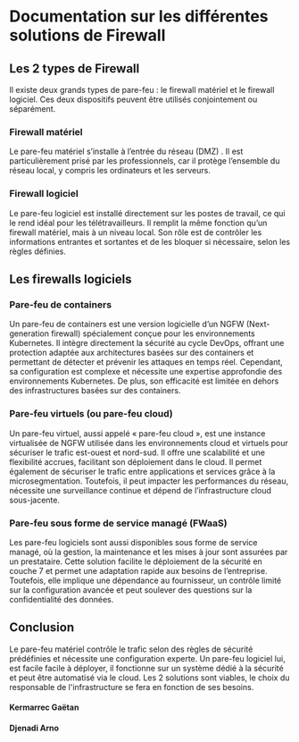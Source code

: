 # Documentation sur les différentes solutions de Firewall

## Les 2 types de Firewall

Il existe deux grands types de pare-feu : le firewall matériel et le firewall logiciel. Ces deux dispositifs peuvent être utilisés conjointement ou séparément.

### Firewall matériel  
Le pare-feu matériel s’installe à l’entrée du réseau (DMZ) . Il est particulièrement prisé par les professionnels, car il protège l’ensemble du réseau local, y compris les ordinateurs et les serveurs.

### Firewall logiciel  
Le pare-feu logiciel est installé directement sur les postes de travail, ce qui le rend idéal pour les télétravailleurs. Il remplit la même fonction qu’un firewall matériel, mais à un niveau local. Son rôle est de contrôler les informations entrantes et sortantes et de les bloquer si nécessaire, selon les règles définies.

## Les firewalls logiciels
### Pare-feu de containers  
Un pare-feu de containers est une version logicielle d’un NGFW (Next-generation firewall) spécialement conçue pour les environnements Kubernetes. Il intègre directement la sécurité au cycle DevOps, offrant une protection adaptée aux architectures basées sur des containers et permettant de détecter et prévenir les attaques en temps réel. Cependant, sa configuration est complexe et nécessite une expertise approfondie des environnements Kubernetes. De plus, son efficacité est limitée en dehors des infrastructures basées sur des containers.  

### Pare-feu virtuels (ou pare-feu cloud)  
Un pare-feu virtuel, aussi appelé « pare-feu cloud », est une instance virtualisée de NGFW utilisée dans les environnements cloud et virtuels pour sécuriser le trafic est-ouest et nord-sud. Il offre une scalabilité et une flexibilité accrues, facilitant son déploiement dans le cloud. Il permet également de sécuriser le trafic entre applications et services grâce à la microsegmentation. Toutefois, il peut impacter les performances du réseau, nécessite une surveillance continue et dépend de l’infrastructure cloud sous-jacente.  

### Pare-feu sous forme de service managé (FWaaS)  
Les pare-feu logiciels sont aussi disponibles sous forme de service managé, où la gestion, la maintenance et les mises à jour sont assurées par un prestataire. Cette solution facilite le déploiement de la sécurité en couche 7 et permet une adaptation rapide aux besoins de l’entreprise. Toutefois, elle implique une dépendance au fournisseur, un contrôle limité sur la configuration avancée et peut soulever des questions sur la confidentialité des données.  

## Conclusion

Le pare-feu matériel contrôle le trafic selon des règles de sécurité prédéfinies et nécessite une configuration experte.
Un pare-feu logiciel lui, est facile facile à déployer, il fonctionne sur un système dédié à la sécurité et peut être automatisé via le cloud.
Les 2 solutions sont viables, le choix du responsable de l'infrastructure se fera en fonction de ses besoins.

#### Kermarrec Gaëtan
#### Djenadi Arno


